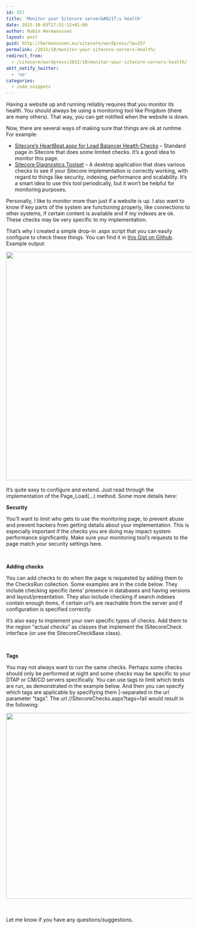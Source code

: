 ```yaml
---
id: 257
title: 'Monitor your Sitecore server&#8217;s health'
date: 2015-10-03T17:51:12+01:00
author: Robin Hermanussen
layout: post
guid: http://hermanussen.eu/sitecore/wordpress/?p=257
permalink: /2015/10/monitor-your-sitecore-servers-health/
redirect_from:
  - /sitecore/wordpress/2015/10/monitor-your-sitecore-servers-health/
aktt_notify_twitter:
  - 'no'
categories:
  - code snippets
---
```

Having a website up and running reliably requires that you monitor its health. You should always be using a monitoring tool like Pingdom (there are many others). That way, you can get notified when the website is down.

Now, there are several ways of making sure that things are ok at runtime. For example:

  * <a title="Sitecore's HeartBeat.aspx for Load Balancer Health Checks " href="https://www.paragon-inc.com/resources/blogs-posts/sitecores_heartbeat_page_for_load_balancer_health_checks" onclick="javascript:_gaq.push(['_trackEvent','outbound-article','http://www.paragon-inc.com']);">Sitecore&#8217;s HeartBeat.aspx for Load Balancer Health Checks</a> &#8211; Standard page in Sitecore that does some limited checks. It&#8217;s a good idea to monitor this page.
  * <a title="Sitecore Diagnostics Toolset" href="https://marketplace.sitecore.net/en/Modules/S/Sitecore_Diagnostics_Toolset.aspx" onclick="javascript:_gaq.push(['_trackEvent','outbound-article','http://marketplace.sitecore.net']);">Sitecore Diagnostics Toolset</a> &#8211; A desktop application that does various checks to see if your Sitecore implementation is correctly working, with regard to things like security, indexing, performance and scalability. It&#8217;s a smart idea to use this tool periodically, but it won&#8217;t be helpful for monitoring purposes.

Personally, I like to monitor more than just if a website is up. I also want to know if key parts of the system are functioning properly, like connections to other systems, if certain content is available and if my indexes are ok. These checks may be very specific to my implementation.

That&#8217;s why I created a simple drop-in .aspx script that you can easily configure to check these things. You can find it in <a title="Gist of SitecoreChecks.aspx" href="https://gist.github.com/hermanussen/9d4ea1b77602e02609cc" onclick="javascript:_gaq.push(['_trackEvent','outbound-article','http://gist.github.com']);" target="_blank">this Gist on Github</a>. Example output:

[<img class="aligncenter size-full wp-image-263" title="success" src="/wp-content/uploads/2015/10/success1.png" alt="" width="574" height="622" srcset="/wp-content/uploads/2015/10/success1.png 574w, /wp-content/uploads/2015/10/success1-276x300.png 276w" sizes="(max-width: 574px) 100vw, 574px" />](/wp-content/uploads/2015/10/success1.png)

It&#8217;s quite easy to configure and extend. Just read through the implementation of the Page_Load(&#8230;) method. Some more details here:

**Security**

You&#8217;ll want to limit who gets to use the monitoring page, to prevent abuse and prevent hackers from getting details about your implementation. This is especially important if the checks you are doing may impact system performance significantly. Make sure your monitoring tool&#8217;s requests to the page match your security settings here.



&nbsp;

**Adding checks**

You can add checks to do when the page is requested by adding them to the ChecksRun collection. Some examples are in the code below. They include checking specific items&#8217; presence in databases and having versions and layout/presentation. They also include checking if search indexes contain enough items, if certain url&#8217;s are reachable from the server and if configuration is specified correctly.

It&#8217;s also easy to implement your own specific types of checks. Add them to the region &#8220;actual checks&#8221; as classes that implement the ISitecoreCheck interface (or use the SitecoreCheckBase class).  


&nbsp;

**Tags**

You may not always want to run the same checks. Perhaps some checks should only be performed at night and some checks may be specific to your DTAP or CM/CD servers specifically. You can use tags to limit which tests are run, as demonstrated in the example below. And then you can specify which tags are applicable by specifiying them |-separated in the url parameter &#8220;tags&#8221;. The url //SitecoreChecks.aspx?tags=fail would result in the following:

[<img class="aligncenter size-full wp-image-261" title="fail" src="/wp-content/uploads/2015/10/fail.png" alt="" width="519" height="506" srcset="/wp-content/uploads/2015/10/fail.png 519w, /wp-content/uploads/2015/10/fail-300x292.png 300w" sizes="(max-width: 519px) 100vw, 519px" />](/wp-content/uploads/2015/10/fail.png)

  
&nbsp;

Let me know if you have any questions/suggestions.